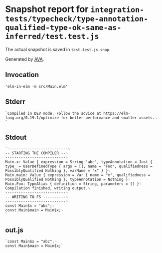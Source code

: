 # Snapshot report for `integration-tests/typecheck/type-annotation-qualified-type-ok-same-as-inferred/test.test.js`

The actual snapshot is saved in `test.test.js.snap`.

Generated by [AVA](https://avajs.dev).

## Invocation

    'elm-in-elm -m src/Main.elm'

## Stderr

    `Compiled in DEV mode. Follow the advice at https://elm-lang.org/0.19.1/optimize for better performance and smaller assets.␊
    `

## Stdout

    `---------------------------␊
    -- STARTING THE COMPILER --␊
    ---------------------------␊
    Main.x: Value { expression = String "abc", typeAnnotation = Just { type_ = UserDefinedType { args = [], name = "Foo", qualifiedness = PossiblyQualified Nothing }, varName = "x" } }␊
    Main.main: Value { expression = Var { name = "x", qualifiedness = PossiblyQualified Nothing }, typeAnnotation = Nothing }␊
    Main.Foo: TypeAlias { definition = String, parameters = [] }␊
    Compilation finished, writing output.␊
    ---------------------------␊
    -- WRITING TO FS ----------␊
    ---------------------------␊
    const Main$x = "abc";␊
    const Main$main = Main$x;␊
    `

## out.js

    `const Main$x = "abc";␊
    const Main$main = Main$x;`
